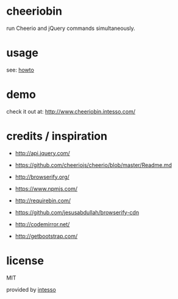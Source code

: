 # cheeriobin

run Cheerio and jQuery commands simultaneously.

# usage

see: [howto](howto.md)

# demo

check it out at: http://www.cheeriobin.intesso.com/


# credits / inspiration

 - http://api.jquery.com/
 - https://github.com/cheeriojs/cheerio/blob/master/Readme.md
 
 - http://browserify.org/
 - https://www.npmjs.com/

 - http://requirebin.com/
 - https://github.com/jesusabdullah/browserify-cdn
 
 - http://codemirror.net/
 - http://getbootstrap.com/

# license

MIT

provided by [intesso](//intesso.com)

